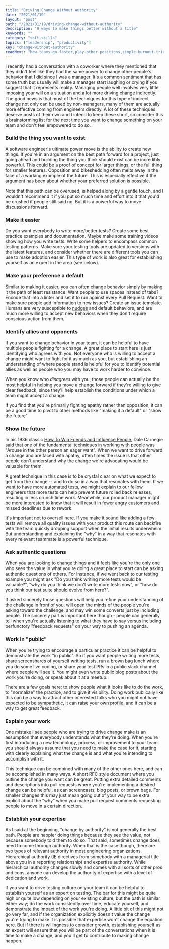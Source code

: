```yaml
---
title: "Driving Change Without Authority"
date: "2021/01/19"
layout: "post"
path: "/2021/01/19/driving-change-without-authority"
description: "9 ways to make things better without a title"
keywords: ""
category: "soft-skills"
topics: ["leadership", "productivity"]
key: "change-without-authority"
readNext: "how-teams-go-faster,play-other-positions,simple-burnout-triage"
---
```


I recently had a conversation with a coworker where they mentioned that they didn't feel like they had the same power to change other people's behavior that I did since I was a manager.  It's a common sentiment that has some truth but usually will make a manager start laughing or crying if you suggest that it represents reality.  Managing people well involves very little imposing your will on a situation and a lot more driving change indirectly.  The good news is that most of the techniques for this type of indirect change not only can be used by non-managers, many of them are actually more effective coming from engineers directly.  A lot of these techniques deserve posts of their own and I intend to keep these short, so consider this a brainstorming list for the next time you want to change something on your team and don't feel empowered to do so.

### Build the thing you want to exist

A software engineer's ultimate power move is the ability to create new things.  If you're in an argument on the best path forward for a project, just going ahead and building the thing you think should exist can be incredibly powerful.  This could be a proof of concept for larger things, or the full thing for smaller features.  Opposition and bikeshedding often melts away in the face of a working example of the future.  This is especially effective if the argument has been about whether your preferred solution is possible.  

Note that this path can be overused, is helped along by a gentle touch, and I wouldn't recommend it if you put so much time and effort into it that you'd be crushed if people still said no.  But it is a powerful way to move discussions forward.

### Make it easier

Do you want everybody to write more/better tests?  Create some best practice examples and documentation.  Maybe make some training videos showing how you write tests.  Write some helpers to encompass common testing patterns.  Make sure your testing tools are updated to versions with the latest features, and consider whether there are different tools you can use to make adoption easier.  This type of work is also great for establishing yourself as an expert in the area (see below).

### Make your preference a default

Similar to making it easier, you can often change behavior simply by making it the path of least resistance.  Want people to use spaces instead of tabs?  Encode that into a linter and set it to run against every Pull Request.  Want to make sure people add information to new issues?  Create an issue template.  Humans are very susceptible to [nudges](https://amzn.to/3930gJz) and default behaviors, and are much more willing to accept new behaviors when they don't require conscious action from them.


### Identify allies and opponents

If you want to change behavior in your team, it can be helpful to have multiple people fighting for a change.  A great place to start here is just identifying who agrees with you.  Not everyone who is willing to accept a change might want to fight for it as much as you, but establishing an understanding of where people stand is helpful for you to identify potential allies as well as people who you may have to work harder to convince. 

When you know who *disagrees* with you, those people can actually be the most helpful in helping you move a change forward if they're willing to give clear feedback, since they'll help establish the conditions under which a team might accept a change.  

If you find that you're primarily fighting apathy rather than opposition, it can be a good time to pivot to other methods like "making it a default" or "show the future".

### Show the future

In his 1936 classic [How To Win Friends and Influence People](https://amzn.to/3oZu7Yx), Dale Carnegie said that one of the fundamental techniques in working with people was "Arouse in the other person an eager want".  When we want to drive forward a change and are faced with apathy, often times the issue is that other people don't understand why the change we're advocating would be valuable for them. 

A great technique in this case is to be crystal clear on what we expect to get from the change -- and to do so in a way that resonates with them.  If we want to have more automated tests, we might explain to our fellow engineers that more tests can help prevent future rolled back releases, resulting in less crunch time work.  Meanwhile, our product manager might be more interested to know that it will result in fewer angry customers and missed deadlines due to rework.  

It's important not to oversell here.  If you make it sound like adding a few tests will remove all quality issues with your product this route can backfire with the team quickly dropping support when the initial results underwhelm.  But understanding and explaining the "why" in a way that resonates with every relevant teammate is a powerful technique.

### Ask authentic questions

When you are looking to change things and it feels like you're the only one who sees the value in what you're doing a great place to start can be asking authentic questions of others.  For instance, if we went back to our testing example you might ask "Do you think writing more tests would be valuable?", "why do you think we don't write more tests now", or "how do you think our test suite should evolve from here?".  

If asked sincerely those questions will help you refine your understanding of the challenge in front of you, will open the minds of the people you're asking toward the challenge, and may win some converts just by including people.  The sincerely part is important here though - people can generally tell when you're actually listening to what they have to say versus including perfunctory "feedback requests" on your way to pushing an agenda.

### Work in "public"

When you're trying to encourage a particular practice it can be helpful to demonstrate the work "in public".  So if you want people writing more tests, share screenshares of yourself writing tests, run a brown bag lunch where you do some live coding, or share your test PRs in a public slack channel where people will see it.  You might even write public blog posts about the work you're doing, or speak about it at a meetup.

There are a few goals here: to show people what it looks like to do the work, to "normalize" the practice, and to give it visibility.  Doing work publically like this can be a way to attract other interested folks who you might not have expected to be sympathetic, it can raise your own profile, and it can be a way to get great feedback.

### Explain your work

One mistake I see people who are trying to drive change make is an assumption that everybody understands what they're doing.  When you're first introducing a new technology, process, or improvement to your team you should always assume that you need to make the case for it, starting with clearly explaining what the change is and what you're intending to accomplish with it. 

This technique can be combined with many of the other ones here, and can be accomplished in many ways.  A short RFC style document where you outline the change you want can be great.  Putting extra detailed comments and descriptions into pull requests where you're implementing a desired change can be helpful, as can screencasts, blog posts, or brown bags.  For smaller changes this may just mean going out of your way to be extra explicit about the "why" when you make pull request comments requesting people to move in a certain direction.

### Establish your expertise

As I said at the beginning, "change by authority" is not generally the best path.  People are happier doing things because they see the value, not because somebody told them to do so.  That said, sometimes change does need to come through authority.  When that is the case though, there are two types of relevant authority in most engineering organizations.  Hierarchical authority (IE directives from somebody with a managerial title above you in a reporting relationship) and expertise authority.  While hierarchical authority changes slowly and comes with all sorts of other pros and cons, anyone can develop the authority of expertise with a level of dedication and work.  

If you want to drive testing culture on your team it can be helpful to establish yourself as an expert on testing.  The bar for this might be quite high or quite low depending on your existing culture, but the path is similar either way; do the work consistently over time, educate yourself, and demonstrate the impact of the work you're doing.  A little bit of this might not go very far, and if the organization explicitly doesn't value the change you're trying to make it is possible that expertise won't change the equation here.  But if there is willingness to consider growth, establishing yourself as an expert will ensure that you will be part of the conversations when it is time to make a change, and you'll get to contribute to making change happen.